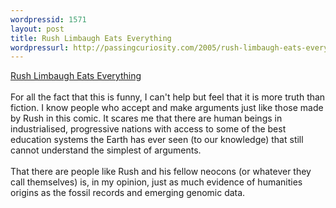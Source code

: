 ```yaml
--- 
wordpressid: 1571
layout: post
title: Rush Limbaugh Eats Everything
wordpressurl: http://passingcuriosity.com/2005/rush-limbaugh-eats-everything/
---
```

<a href="http://www.e-sheep.com/rusheats/">Rush Limbaugh Eats Everything</a>
<br />
<br />For all the fact that this is funny, I can't help but feel that it is more truth than fiction. I know people who accept and make arguments just like those made by Rush in this comic. It scares me that there are human beings in industrialised, progressive nations with access to some of the best education systems the Earth has ever seen (to our knowledge) that still cannot understand the simplest of arguments.
<br />
<br />That there are people like Rush and his fellow neocons (or whatever they call themselves) is, in my opinion, just as much evidence of humanities origins as the fossil records and emerging genomic data.
